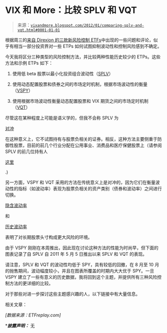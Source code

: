 <!--yml

类别：未分类

日期：2024-05-18 16:43:25

-->

# VIX 和 More：比较 SPLV 和 VQT

> 来源：[`vixandmore.blogspot.com/2012/01/comparing-splv-and-vqt.html#0001-01-01`](http://vixandmore.blogspot.com/2012/01/comparing-splv-and-vqt.html#0001-01-01)

根据周三的[来自 Direxion 的三款新风险控制 ETFs](http://vixandmore.blogspot.com/2012/01/three-new-risk-control-etfs-from.html)中出现的一些问题和评论，似乎有相当一部分投资界对一些 ETPs 如何试图抑制波动性和控制风险感到不确定。

今天我将区分三种类型的风险控制方法，并比较两种性能历史较少的 ETPs。这些方法和示例 ETPs 如下：

1.  使用低 beta 股票以最小化投资组合波动性（[SPLV](http://vixandmore.blogspot.com/search/label/SPLV)）

1.  使用动态配置股票和债券之间的市场定时机制，根据市场波动性的衡量（[VSPY](http://vixandmore.blogspot.com/search/label/VSPY)）

1.  使用根据市场波动性衡量动态配置股票和 VIX 期货之间的市场定时机制（[VQT](http://vixandmore.blogspot.com/search/label/VQT)）

尽管这在某种程度上可能是语义学的，但我不会称 SPLV 为

[对冲](http://vixandmore.blogspot.com/search/label/hedging)

在这种意义上，它不试图持有与股票负相关的证券。相反，这种方法主要侧重于防御性股票，目前的前几个行业分配在公用事业、消费品和医疗保健股票上（请参阅 SPLV 的前几位持有人

[这里](http://www.invescopowershares.com/products/holdings.aspx?ticker=SPLV)

.)

另一方面，VSPY 和 VQT 采用的方法在传统意义上是对冲的，因为它们在衡量波动性的指标（如波动率）表现为股票负相关的资产类别（债券和波动率）之间进行切换。

[隐含波动率](http://vixandmore.blogspot.com/search/label/implied%20volatility)

和

[历史波动率](http://vixandmore.blogspot.com/search/label/historical%20volatility)

表明了对长期股票头寸构成更大风险的环境。

由于 VSPY 刚刚在本周推出，因此现在讨论这种方法的性能为时尚早，但下面的图表记录了自 SPLV 自 2011 年 5 月 5 日推出以来 SPLV 和 VQT 的表现。

请注意，SPLV 和 VQT 的波动性均低于 SPY，具有较低的回撤，在 8 月至 10 月的抛售期间，波动幅度较小，并且在图表所覆盖的时期内大大优于 SPY。一旦 VSPY 建立了一些有意义的历史数据，我将回到这个主题，并提供所有三种风险控制方法的更详细的比较。

对于那些对进一步探讨这些主题感兴趣的人，以下链接中有大量信息。

相关文章：

*[数据来源：ETFreplay.com]*

****披露声明：*** 无
